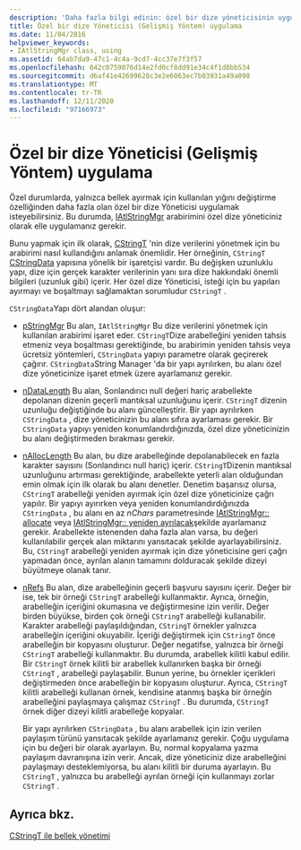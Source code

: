 ```yaml
---
description: 'Daha fazla bilgi edinin: özel bir dize yöneticisinin uygulanması (Gelişmiş Yöntem)'
title: Özel bir dize Yöneticisi (Gelişmiş Yöntem) uygulama
ms.date: 11/04/2016
helpviewer_keywords:
- IAtlStringMgr class, using
ms.assetid: 64ab7da9-47c1-4c4a-9cd7-4cc37e7f3f57
ms.openlocfilehash: 042c0759076d14e2fd0cf8dd91e34c4f1d8bb534
ms.sourcegitcommit: d6af41e42699628c3e2e6063ec7b03931a49a098
ms.translationtype: MT
ms.contentlocale: tr-TR
ms.lasthandoff: 12/11/2020
ms.locfileid: "97166973"
---
```

# <a name="implementation-of-a-custom-string-manager-advanced-method"></a>Özel bir dize Yöneticisi (Gelişmiş Yöntem) uygulama

Özel durumlarda, yalnızca bellek ayırmak için kullanılan yığını değiştirme özelliğinden daha fazla olan özel bir dize Yöneticisi uygulamak isteyebilirsiniz. Bu durumda, [IAtlStringMgr](../atl-mfc-shared/reference/iatlstringmgr-class.md) arabirimini özel dize yöneticiniz olarak elle uygulamanız gerekir.

Bunu yapmak için ilk olarak, [CStringT](../atl-mfc-shared/reference/cstringt-class.md) 'nin dize verilerini yönetmek için bu arabirimi nasıl kullandığını anlamak önemlidir. Her örneğinin, `CStringT` [CStringData](../atl-mfc-shared/reference/cstringdata-class.md) yapısına yönelik bir işaretçisi vardır. Bu değişken uzunluklu yapı, dize için gerçek karakter verilerinin yanı sıra dize hakkındaki önemli bilgileri (uzunluk gibi) içerir. Her özel dize Yöneticisi, isteği için bu yapıları ayırmayı ve boşaltmayı sağlamaktan sorumludur `CStringT` .

`CStringData`Yapı dört alandan oluşur:

- [pStringMgr](../atl-mfc-shared/reference/cstringdata-class.md#pstringmgr) Bu alan, `IAtlStringMgr` Bu dize verilerini yönetmek için kullanılan arabirimi işaret eder. `CStringT`Dize arabelleğini yeniden tahsis etmeniz veya boşaltması gerektiğinde, bu arabirimin yeniden tahsis veya ücretsiz yöntemleri, `CStringData` yapıyı parametre olarak geçirerek çağırır. `CStringData`String Manager 'da bir yapı ayrılırken, bu alanı özel dize yöneticinize işaret etmek üzere ayarlamanız gerekir.

- [nDataLength](../atl-mfc-shared/reference/cstringdata-class.md#ndatalength) Bu alan, Sonlandırıcı null değeri hariç arabellekte depolanan dizenin geçerli mantıksal uzunluğunu içerir. `CStringT` dizenin uzunluğu değiştiğinde bu alanı güncelleştirir. Bir yapı ayrılırken `CStringData` , dize yöneticinizin bu alanı sıfıra ayarlaması gerekir. Bir `CStringData` yapıyı yeniden konumlandırdığınızda, özel dize yöneticinizin bu alanı değiştirmeden bırakması gerekir.

- [nAllocLength](../atl-mfc-shared/reference/cstringdata-class.md#nalloclength) Bu alan, bu dize arabelleğinde depolanabilecek en fazla karakter sayısını (Sonlandırıcı null hariç) içerir. `CStringT`Dizenin mantıksal uzunluğunu artırması gerektiğinde, arabellekte yeterli alan olduğundan emin olmak için ilk olarak bu alanı denetler. Denetim başarısız olursa, `CStringT` arabelleği yeniden ayırmak için özel dize yöneticinize çağrı yapılır. Bir yapıyı ayırırken veya yeniden konumlandırdığınızda `CStringData` , bu alanı en az *nChars* parametresinde [IAtlStringMgr:: allocate](../atl-mfc-shared/reference/iatlstringmgr-class.md#allocate) veya [IAtlStringMgr:: yeniden ayrılacak](../atl-mfc-shared/reference/iatlstringmgr-class.md#reallocate)şekilde ayarlamanız gerekir. Arabellekte istenenden daha fazla alan varsa, bu değeri kullanılabilir gerçek alan miktarını yansıtacak şekilde ayarlayabilirsiniz. Bu, `CStringT` arabelleği yeniden ayırmak için dize yöneticisine geri çağrı yapmadan önce, ayrılan alanın tamamını dolduracak şekilde dizeyi büyütmeye olanak tanır.

- [nRefs](../atl-mfc-shared/reference/cstringdata-class.md#nrefs) Bu alan, dize arabelleğinin geçerli başvuru sayısını içerir. Değer bir ise, tek bir örneği `CStringT` arabelleği kullanmaktır. Ayrıca, örneğin, arabelleğin içeriğini okumasına ve değiştirmesine izin verilir. Değer birden büyükse, birden çok örneği `CStringT` arabelleği kullanabilir. Karakter arabelleği paylaşıldığından, `CStringT` örnekler yalnızca arabelleğin içeriğini okuyabilir. İçeriği değiştirmek için `CStringT` önce arabelleğin bir kopyasını oluşturur. Değer negatifse, yalnızca bir örneği `CStringT` arabelleği kullanmaktır. Bu durumda, arabellek kilitli kabul edilir. Bir `CStringT` örnek kilitli bir arabellek kullanırken başka bir örneği `CStringT` , arabelleği paylaşabilir. Bunun yerine, bu örnekler içerikleri değiştirmeden önce arabelleğin bir kopyasını oluşturur. Ayrıca, `CStringT` kilitli arabelleği kullanan örnek, kendisine atanmış başka bir örneğin arabelleğini paylaşmaya çalışmaz `CStringT` . Bu durumda, `CStringT` örnek diğer dizeyi kilitli arabelleğe kopyalar.

   Bir yapı ayrılırken `CStringData` , bu alanı arabellek için izin verilen paylaşım türünü yansıtacak şekilde ayarlamanız gerekir. Çoğu uygulama için bu değeri bir olarak ayarlayın. Bu, normal kopyalama yazma paylaşım davranışına izin verir. Ancak, dize yöneticiniz dize arabelleğini paylaşmayı desteklemiyorsa, bu alanı kilitli bir duruma ayarlayın. Bu `CStringT` , yalnızca bu arabelleği ayrılan örneği için kullanmayı zorlar `CStringT` .

## <a name="see-also"></a>Ayrıca bkz.

[CStringT ile bellek yönetimi](../atl-mfc-shared/memory-management-with-cstringt.md)
